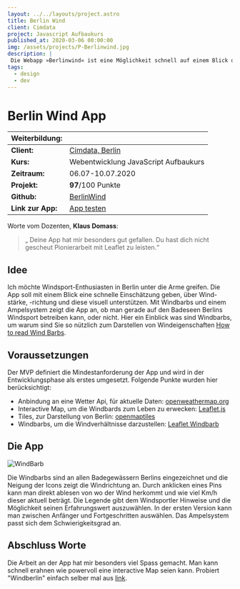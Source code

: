 ```yaml
---
layout: ../../layouts/project.astro
title: Berlin Wind
client: Cimdata
project: Javascript Aufbaukurs
published_at: 2020-03-06 00:00:00
img: /assets/projects/P-Berlinwind.jpg
description: |
 Die Webapp »Berlinwind« ist eine Möglichkeit schnell auf einem Blick die Windstärke und das Wetter rund um die Seen in Berlin zu erfassen. 
tags:
  - design
  - dev
---
```


# Berlin Wind App

| Weiterbildung:  | |
| ------------- | ------------- |
| **Client:**  | [Cimdata, Berlin](https://www.cimdata.de/)  |
| **Kurs:** | Webentwicklung JavaScript Aufbaukurs  |
| **Zeitraum:** | 06.07-10.07.2020 |
| **Projekt:** | **97**/100 Punkte|
| **Github:** | [BerlinWind](https://github.com/marcograhl/BWind) |
| **Link zur App:** | [App testen](https://marcograhl.github.io/BWind/) |

Worte vom Dozenten, **Klaus Domass**:

> „ Deine App hat mir besonders gut gefallen. Du hast dich nicht gescheut Pionierarbeit mit Leaflet zu leisten.“

## Idee
Ich möchte Windsport-Enthusiasten in Berlin unter die Arme greifen. Die App soll mit einem Blick eine schnelle Einschätzung geben, über Wind-stärke, -richtung und diese visuell unterstützen. Mit Windbarbs und einem Ampelsystem zeigt die App an, ob man gerade auf den Badeseen Berlins Windsport betreiben kann, oder nicht. Hier ein Einblick was sind Windbarbs, um warum sind Sie so nützlich zum Darstellen von Windeigenschaften [How to read Wind Barbs](https://www.wikihow.com/Read-Wind-Barbs). 

## Voraussetzungen
Der MVP definiert die Mindestanforderung der App und wird in der Entwicklungsphase als erstes umgesetzt. Folgende Punkte wurden hier berücksichtigt:
  - Anbindung an eine Wetter Api, für aktuelle Daten: [openweathermap.org](https://openweathermap.org/)
  - Interactive Map, um die Windbards zum Leben zu erwecken: [Leaflet.js](https://leafletjs.com/)
  - Tiles, zur Darstellung von Berlin: [openmaptiles](https://openmaptiles.org/)
  - Windbarbs, um die Windverhältnisse darzustellen: [Leaflet Windbarb](https://github.com/spatialsparks/Leaflet.windbarb)

## Die App
![WindBarb](/assets/projects/P-Berlinwindraw.jpg)

Die Windbarbs sind an allen Badegewässern Berlins eingezeichnet und die Neigung der Icons zeigt die Windrichtung an. Durch anklicken eines Pins kann man direkt ablesen von wo der Wind herkommt und wie viel Km/h dieser aktuell beträgt. Die Legende gibt dem Windsportler Hinweise und die Möglichkeit seinen Erfahrungswert auszuwählen. In der ersten Version kann man zwischen Anfänger und Fortgeschritten auswählen. Das Ampelsystem passt sich dem Schwierigkeitsgrad an.

## Abschluss Worte
Die Arbeit an der App hat mir besonders viel Spass gemacht. Man kann schnell erahnen wie powervoll eine interactive Map seien kann. Probiert "Windberlin" einfach selber mal aus [link](https://marcograhl.github.io/BWind/).